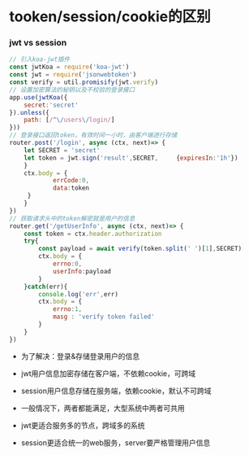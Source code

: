 <!--
 * @Author: your name
 * @Date: 2020-02-24 21:22:58
 * @LastEditTime: 2020-03-02 16:02:19
 * @LastEditors: your name
 * @Description: In User Settings Edit
 * @FilePath: /weibo/Users/changcheng/Downloads/webNotes/node/token.md
 -->
# tooken/session/cookie的区别

### jwt vs session

```javaScript
// 引入koa-jwt插件
const jwtKoa = require('koa-jwt')
const jwt = require('jsonwebtoken')
const verify = util.promisify(jwt.verify)
// 设置加密算法的秘钥以及不校验的登录接口
app.use(jwtKoa({
    secret:'secret'
}).unless({
    path: [/^\/users\/login/]
}))
// 登录接口返回token，有效时间一小时，由客户端进行存储
router.post('/login', async (ctx, next)=> {
    let SECRET = 'secret'
    let token = jwt.sign('result',SECRET,     {expiresIn:'1h'})
    }
    ctx.body = {
            errCode:0,
            data:token
     }
    }
})
// 获取请求头中的token解密就是用户的信息
router.get('/getUserInfo', async (ctx, next)=> {
    const token = ctx.header.authorization
    try{
        const payload = await verify(token.split(' ')[1],SECRET)
        ctx.body = {
            errno:0,
            userInfo:payload
        }
    }catch(err){
        console.log('err',err)
        ctx.body = {
            errno:1,
            masg : 'verify token failed'
        }
    }
})
```
+ 为了解决：登录&存储登录用户的信息

+ jwt用户信息加密存储在客户端，不依赖cookie，可跨域

+ session用户信息存储在服务端，依赖cookie，默认不可跨域

+ 一般情况下，两者都能满足，大型系统中两者可共用

+ jwt更适合服务多的节点，跨域多的系统

+ session更适合统一的web服务，server要严格管理用户信息


